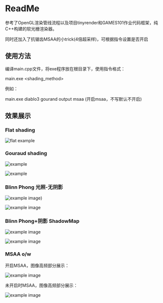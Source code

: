 # ReadMe

参考了OpenGL渲染管线流程以及项目tinyrender和GAMES101作业代码框架，纯C++构建的软光栅渲染器。

同时还加入了抗锯齿MSAA的小trick(4倍超采样)，可根据指令设置是否开启

## 使用方法

编译main.cpp文件，将exe程序放在根目录下，使用指令格式：

 main.exe   <model> <shading_method> <outputfile> <msaa>

例如：

main.exe diablo3 gourand output msaa (开启msaa，不写默认不开启)

## 效果展示

### Flat shading

![flat example](https://github.com/CrtlCvWei/MyTinyRender/blob/master/expample/flat.jpg)

### Gouraud shading

![example](https://github.com/CrtlCvWei/MyTinyRender/blob/master/expample/gouraud1.jpg)


![example](https://github.com/CrtlCvWei/MyTinyRender/blob/master/expample/gouraud2.jpg)

### Blinn Phong 光照-无阴影

![example image](https://github.com/CrtlCvWei/MyTinyRender/blob/master/expample/blinn1.jpg))

![example image](https://github.com/CrtlCvWei/MyTinyRender/blob/master/expample/blinn2.jpg)

### Blinn Phong+阴影 ShadowMap

![example image](https://github.com/CrtlCvWei/MyTinyRender/blob/master/expample/shadow1.jpg)


![example image](https://github.com/CrtlCvWei/MyTinyRender/blob/master/expample/shadow2.jpg)

### MSAA o/w

开启MSAA，图像高频部分展示：

![example image](https://github.com/CrtlCvWei/MyTinyRender/blob/master/expample/msaa_1.jpg)

未开启时MSAA，图像高频部分展示：

![example image](https://github.com/CrtlCvWei/MyTinyRender/blob/master/expample/msaa_no.jpg)
